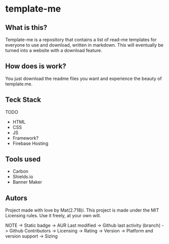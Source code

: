 # template-me

## What is this?

Template-me is a repository that contains a list of read-me templates for everyone to use and download, written in markdown. This will eventually be turned into a website with a download feature.

## How does is work?

You just download the readme files you want and experience the beauty of template.me.

## Teck Stack

TODO

-  HTML
-  CSS
-  JS
-  Framework?
-  Firebase Hosting

## Tools used

-  Carbon
-  Shields.io
-  Banner Maker

## Autors

Project made with love by Mat(2.718)i.
This project is made under the MIT Licensing rules. Use it freely, at your own will.

NOTE
-> Static badge
-> AUR Last modified
-> Github last activity (branch)
-> Github Contributors
-> Licensing
-> Rating
-> Version
-> Platform and version support
-> Sizing
